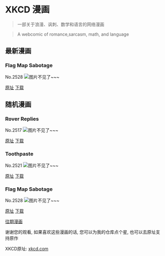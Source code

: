 # XKCD 漫画


> 一部关于浪漫、讽刺、数学和语言的网络漫画

> A webcomic of romance,sarcasm, math, and language


## 最新漫画
### Flag Map Sabotage
No.2528
![图片不见了~~~](https://imgs.xkcd.com/comics/flag_map_sabotage.png)

[原址](https://xkcd.com//2528) [下载](https://imgs.xkcd.com/comics/flag_map_sabotage.png)



## 随机漫画
### Rover Replies
No.2517
![图片不见了~~~](https://imgs.xkcd.com/comics/rover_replies.png)

[原址](https://xkcd.com//2517) [下载](https://imgs.xkcd.com/comics/rover_replies.png)



### Toothpaste
No.2521
![图片不见了~~~](https://imgs.xkcd.com/comics/toothpaste.png)

[原址](https://xkcd.com//2521) [下载](https://imgs.xkcd.com/comics/toothpaste.png)



### Flag Map Sabotage
No.2528
![图片不见了~~~](https://imgs.xkcd.com/comics/flag_map_sabotage.png)

[原址](https://xkcd.com//2528) [下载](https://imgs.xkcd.com/comics/flag_map_sabotage.png)



[往期漫画](image/)

谢谢您的观看, 如果喜欢这些漫画的话, 
您可以为我的仓库点个星, 也可以去原址支持原作

XKCD原址: [xkcd.com](https://xkcd.com)

